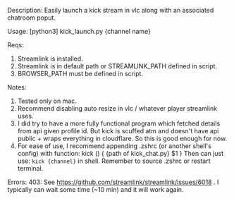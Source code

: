Description:
Easily launch a kick stream in vlc along with an associated chatroom poput.

Usage:
[python3] kick_launch.py {channel name}

Reqs:
1. Streamlink is installed.
2. Streamlink is in default path or STREAMLINK_PATH defined in script.
3. BROWSER_PATH must be defined in script.

Notes:
1. Tested only on mac.
2. Recommend disabling auto resize in vlc / whatever player streamlink uses.
3. I did try to have a more fully functional program which fetched details from api given profile id.
    But kick is scuffed atm and doesn't have api public + wraps everything in cloudflare. So this is
    good enough for now.
4. For ease of use, I recommend appending .zshrc (or another shell's config) with function:
    kick () {
        {path of kick_chat.py} $1
    }
    Then can just use: `kick {channel}` in shell. Remember to source .zshrc or restart terminal.

Errors:
403: See https://github.com/streamlink/streamlink/issues/6018 . I typically can wait some time (~10 min) and it will work again.
